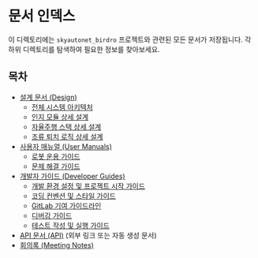 # 문서 인덱스

이 디렉토리에는 `skyautonet_birdro` 프로젝트와 관련된 모든 문서가 저장됩니다. 각 하위 디렉토리를 탐색하여 필요한 정보를 찾아보세요.

## 목차

* [설계 문서 (Design)](./design/README.md)
    * [전체 시스템 아키텍처](./design/system_architecture.md)
    * [인지 모듈 상세 설계](./design/perception_module_design.md)
    * [자율주행 스택 상세 설계](./design/autonomy_stack_design.md)
    * [조류 퇴치 로직 상세 설계](./design/deterrence_logic_design.md)
* [사용자 매뉴얼 (User Manuals)](./user_manuals/README.md)
    * [로봇 운용 가이드](./user_manuals/operating_guide.md)
    * [문제 해결 가이드](./user_manuals/troubleshooting.md)
* [개발자 가이드 (Developer Guides)](./developer_guides/README.md)
    * [개발 환경 설정 및 프로젝트 시작 가이드](./developer_guides/getting_started.md)
    * [코딩 컨벤션 및 스타일 가이드](./developer_guides/coding_standards.md)
    * [GitLab 기여 가이드라인](./developer_guides/contribution_guidelines.md)
    * [디버깅 가이드](./developer_guides/debugging_guide.md)
    * [테스트 작성 및 실행 가이드](./developer_guides/testing_guide.md)
* [API 문서 (API)](./api/index.html) (외부 링크 또는 자동 생성 문서)
* [회의록 (Meeting Notes)](./meeting_notes/README.md)